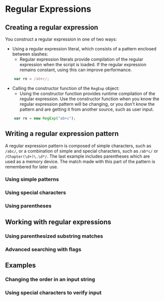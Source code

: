 # Regular Expressions

## Creating a regular expression
You construct a regular expression in one of two ways:
* Using a regular expression literal, which consists of a pattern enclosed between slashes:
  * Regular expression literals provide compilation of the regular expression when the script is loaded. 
  If the regular expression remains constant, using this can improve performance.
  
```javascript
    var re = /ab+c/;
```

* Calling the constructor function of the `RegExp` object:
  * Using the constructor function provides runtime compilation of the regular expression.
  Use the constructor function when you know the regular expression pattern will be changing,
  or you don't know the pattern and are getting it from another source, such as user input.
  
```javascript
    var re = new RegExp("ab+c");
```

## Writing a regular expression pattern
A regular expression pattern is composed of simple characters, such as `/abc/`,
or a combination of simple and special characters, such as `/ab*c/` or `/Chapter(\d+)\.\d*/`.
The last example includes parentheses which are used as a memory device. 
The match made with this part of the pattern is remembered for later use.

### Using simple patterns

### Using special characters

### Using parentheses

## Working with regular expressions

### Using parenthesized substring matches

### Advanced searching with flags

## Examples

### Changing the order in an input string

### Using special characters to verify input
